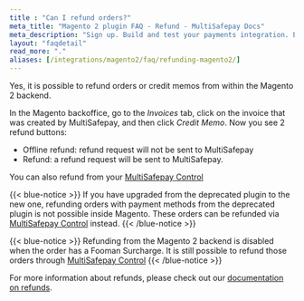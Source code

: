 ```yaml
---
title : "Can I refund orders?"
meta_title: "Magento 2 plugin FAQ - Refund - MultiSafepay Docs"
meta_description: "Sign up. Build and test your payments integration. Explore our products and services. Use our API Reference, SDKs, and wrappers. Get support."
layout: "faqdetail"
read_more: "."
aliases: [/integrations/magento2/faq/refunding-magento2/]
---
```

Yes, it is possible to refund orders or credit memos from within the Magento 2 backend.  

In the Magento backoffice, go to the _Invoices_ tab, click on the invoice that was created by MultiSafepay, and then click _Credit Memo_. Now you see 2 refund buttons:
* Offline refund: refund request will not be sent to MultiSafepay
* Refund: a refund request will be sent to MultiSafepay.

You can also refund from your [MultiSafepay Control](https://merchant.multisafepay.com)

{{< blue-notice >}}
If you have upgraded from the deprecated plugin to the new one, refunding orders with payment methods from the deprecated plugin is not possible inside Magento. These orders can be refunded via [MultiSafepay Control](https://merchant.multisafepay.com) instead.
{{< /blue-notice >}}

{{< blue-notice >}}
Refunding from the Magento 2 backend is disabled when the order has a Fooman Surcharge. It is still possible to refund those orders through [MultiSafepay Control](https://merchant.multisafepay.com)
{{< /blue-notice >}}

For more information about refunds, please check out our [documentation on refunds](/faq/refunds).